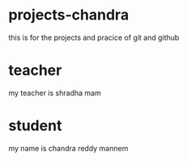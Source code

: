 # projects-chandra
this is for the projects and pracice of git and github

# teacher
my teacher is shradha mam

# student
my name is chandra reddy mannem 
